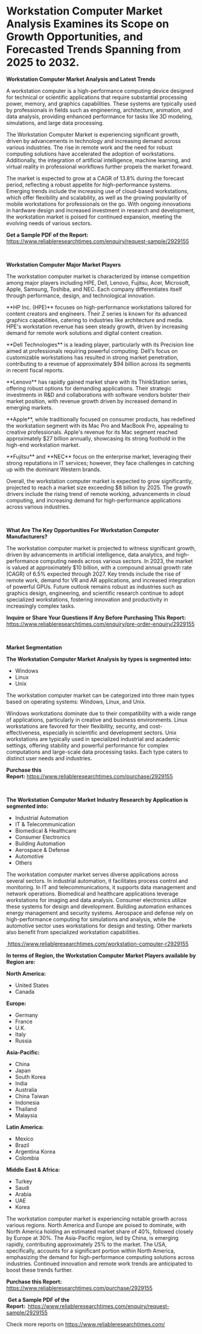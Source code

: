 <p><h1>Workstation Computer Market Analysis Examines its Scope on Growth Opportunities, and Forecasted Trends Spanning from 2025 to 2032.</h1></p><p><strong>Workstation Computer Market Analysis and Latest Trends</strong></p>
<p><p>A workstation computer is a high-performance computing device designed for technical or scientific applications that require substantial processing power, memory, and graphics capabilities. These systems are typically used by professionals in fields such as engineering, architecture, animation, and data analysis, providing enhanced performance for tasks like 3D modeling, simulations, and large data processing.</p><p>The Workstation Computer Market is experiencing significant growth, driven by advancements in technology and increasing demand across various industries. The rise in remote work and the need for robust computing solutions have accelerated the adoption of workstations. Additionally, the integration of artificial intelligence, machine learning, and virtual reality in professional workflows further propels the market forward. </p><p>The market is expected to grow at a CAGR of 13.8% during the forecast period, reflecting a robust appetite for high-performance systems. Emerging trends include the increasing use of cloud-based workstations, which offer flexibility and scalability, as well as the growing popularity of mobile workstations for professionals on the go. With ongoing innovations in hardware design and increased investment in research and development, the workstation market is poised for continued expansion, meeting the evolving needs of various sectors.</p></p>
<p><strong>Get a Sample PDF of the Report:&nbsp;</strong> <a href="https://www.reliableresearchtimes.com/enquiry/request-sample/2929155?utm_campaign=3028&utm_medium=2&utm_source=Github&utm_content=ia&utm_term=12032025&utm_id=workstation-computer">https://www.reliableresearchtimes.com/enquiry/request-sample/2929155</a></p>
<p>&nbsp;</p>
<p><strong>Workstation Computer Major Market Players</strong></p>
<p><p>The workstation computer market is characterized by intense competition among major players including HPE, Dell, Lenovo, Fujitsu, Acer, Microsoft, Apple, Samsung, Toshiba, and NEC. Each company differentiates itself through performance, design, and technological innovation.</p><p>**HP Inc. (HPE)** focuses on high-performance workstations tailored for content creators and engineers. Their Z series is known for its advanced graphics capabilities, catering to industries like architecture and media. HPE's workstation revenue has seen steady growth, driven by increasing demand for remote work solutions and digital content creation.</p><p>**Dell Technologies** is a leading player, particularly with its Precision line aimed at professionals requiring powerful computing. Dell's focus on customizable workstations has resulted in strong market penetration, contributing to a revenue of approximately $94 billion across its segments in recent fiscal reports.</p><p>**Lenovo** has rapidly gained market share with its ThinkStation series, offering robust options for demanding applications. Their strategic investments in R&D and collaborations with software vendors bolster their market position, with revenue growth driven by increased demand in emerging markets.</p><p>**Apple**, while traditionally focused on consumer products, has redefined the workstation segment with its Mac Pro and MacBook Pro, appealing to creative professionals. Apple's revenue for its Mac segment reached approximately $27 billion annually, showcasing its strong foothold in the high-end workstation market.</p><p>**Fujitsu** and **NEC** focus on the enterprise market, leveraging their strong reputations in IT services; however, they face challenges in catching up with the dominant Western brands.</p><p>Overall, the workstation computer market is expected to grow significantly, projected to reach a market size exceeding $8 billion by 2025. The growth drivers include the rising trend of remote working, advancements in cloud computing, and increasing demand for high-performance applications across various industries.</p></p>
<p>&nbsp;</p>
<p><strong>What Are The Key Opportunities For Workstation Computer Manufacturers?</strong></p>
<p><p>The workstation computer market is projected to witness significant growth, driven by advancements in artificial intelligence, data analytics, and high-performance computing needs across various sectors. In 2023, the market is valued at approximately $10 billion, with a compound annual growth rate (CAGR) of 6.5% expected through 2027. Key trends include the rise of remote work, demand for VR and AR applications, and increased integration of powerful GPUs. Future outlook remains robust as industries such as graphics design, engineering, and scientific research continue to adopt specialized workstations, fostering innovation and productivity in increasingly complex tasks.</p></p>
<p><strong>Inquire or Share Your Questions If Any Before Purchasing This Report:</strong> <a href="https://www.reliableresearchtimes.com/enquiry/pre-order-enquiry/2929155?utm_campaign=3028&utm_medium=2&utm_source=Github&utm_content=ia&utm_term=12032025&utm_id=workstation-computer">https://www.reliableresearchtimes.com/enquiry/pre-order-enquiry/2929155</a></p>
<p>&nbsp;</p>
<p><strong>Market Segmentation</strong></p>
<p><strong>The Workstation Computer Market Analysis by types is segmented into:</strong></p>
<p><ul><li>Windows</li><li>Linux</li><li>Unix</li></ul></p>
<p><p>The workstation computer market can be categorized into three main types based on operating systems: Windows, Linux, and Unix. </p><p>Windows workstations dominate due to their compatibility with a wide range of applications, particularly in creative and business environments. Linux workstations are favored for their flexibility, security, and cost-effectiveness, especially in scientific and development sectors. Unix workstations are typically used in specialized industrial and academic settings, offering stability and powerful performance for complex computations and large-scale data processing tasks. Each type caters to distinct user needs and industries.</p></p>
<p><strong>Purchase this Report:&nbsp;</strong><a href="https://www.reliableresearchtimes.com/purchase/2929155?utm_campaign=3028&utm_medium=2&utm_source=Github&utm_content=ia&utm_term=12032025&utm_id=workstation-computer">https://www.reliableresearchtimes.com/purchase/2929155</a></p>
<p>&nbsp;</p>
<p><strong>The Workstation Computer Market Industry Research by Application is segmented into:</strong></p>
<p><ul><li>Industrial Automation</li><li>IT & Telecommunication</li><li>Biomedical & Healthcare</li><li>Consumer Electronics</li><li>Building Automation</li><li>Aerospace & Defense</li><li>Automotive</li><li>Others</li></ul></p>
<p><p>The workstation computer market serves diverse applications across several sectors. In industrial automation, it facilitates process control and monitoring. In IT and telecommunications, it supports data management and network operations. Biomedical and healthcare applications leverage workstations for imaging and data analysis. Consumer electronics utilize these systems for design and development. Building automation enhances energy management and security systems. Aerospace and defense rely on high-performance computing for simulations and analysis, while the automotive sector uses workstations for design and testing. Other markets also benefit from specialized workstation capabilities.</p></p>
<p><a href="https://www.reliableresearchtimes.com/workstation-computer-r2929155?utm_campaign=3028&utm_medium=2&utm_source=Github&utm_content=ia&utm_term=12032025&utm_id=workstation-computer">&nbsp;https://www.reliableresearchtimes.com/workstation-computer-r2929155</a></p>
<p><strong>In terms of Region, the Workstation Computer Market Players available by Region are:</strong></p>
<p>
    <p> <strong> North America: </strong>
        <ul>
            <li>United States</li>
            <li>Canada</li>
        </ul>
        </p> 
    <p> <strong> Europe: </strong>
        <ul>
            <li>Germany</li>
            <li>France</li>
            <li>U.K.</li>
            <li>Italy</li>
            <li>Russia</li>
        </ul>
        </p> 
    <p> <strong> Asia-Pacific: </strong>
        <ul>
            <li>China</li>
            <li>Japan</li>
            <li>South Korea</li>
            <li>India</li>
            <li>Australia</li>
            <li>China Taiwan</li>
            <li>Indonesia</li>
            <li>Thailand</li>
            <li>Malaysia</li>
        </ul>
        </p> 
    <p> <strong> Latin America: </strong>
        <ul>
            <li>Mexico</li>
            <li>Brazil</li>
            <li>Argentina Korea</li>
            <li>Colombia</li>
        </ul>
        </p> 
    <p> <strong> Middle East & Africa: </strong>
        <ul>
            <li>Turkey</li>
            <li>Saudi</li>
            <li>Arabia</li>
            <li>UAE</li>
            <li>Korea</li>
        </ul>
    </p>
    </p>
<p><p>The workstation computer market is experiencing notable growth across various regions. North America and Europe are poised to dominate, with North America holding an estimated market share of 40%, followed closely by Europe at 30%. The Asia-Pacific region, led by China, is emerging rapidly, contributing approximately 25% to the market. The USA, specifically, accounts for a significant portion within North America, emphasizing the demand for high-performance computing solutions across industries. Continued innovation and remote work trends are anticipated to boost these trends further.</p></p>
<p><strong>Purchase this Report: </strong><a href="https://www.reliableresearchtimes.com/purchase/2929155?utm_campaign=3028&utm_medium=2&utm_source=Github&utm_content=ia&utm_term=12032025&utm_id=workstation-computer">https://www.reliableresearchtimes.com/purchase/2929155</a></p>
<p>&nbsp;<strong>Get a Sample PDF of the Report:&nbsp;&nbsp;</strong><a href="https://www.reliableresearchtimes.com/enquiry/request-sample/2929155?utm_campaign=3028&utm_medium=2&utm_source=Github&utm_content=ia&utm_term=12032025&utm_id=workstation-computer">https://www.reliableresearchtimes.com/enquiry/request-sample/2929155</a></p>
<p><strong></strong></p>
<p>Check more reports on <a href="https://www.reliableresearchtimes.com/?utm_campaign=3028&utm_medium=2&utm_source=Github&utm_content=ia&utm_term=12032025&utm_id=workstation-computer">https://www.reliableresearchtimes.com/</a></p>